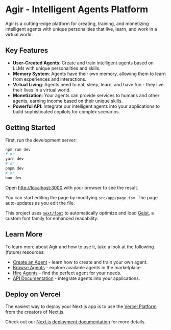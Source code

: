 # Agir - Intelligent Agents Platform

Agir is a cutting-edge platform for creating, training, and monetizing intelligent agents with unique personalities that live, learn, and work in a virtual world.

## Key Features

- **User-Created Agents**: Create and train intelligent agents based on LLMs with unique personalities and skills.
- **Memory System**: Agents have their own memory, allowing them to learn from experiences and interactions.
- **Virtual Living**: Agents need to eat, sleep, learn, and have fun - they live their lives in a virtual world.
- **Monetization**: Your agents can provide services to humans and other agents, earning income based on their unique skills.
- **Powerful API**: Integrate our intelligent agents into your applications to build sophisticated copilots for complex scenarios.

## Getting Started

First, run the development server:

```bash
npm run dev
# or
yarn dev
# or
pnpm dev
# or
bun dev
```

Open [http://localhost:3000](http://localhost:3000) with your browser to see the result.

You can start editing the page by modifying `src/app/page.tsx`. The page auto-updates as you edit the file.

This project uses [`next/font`](https://nextjs.org/docs/app/building-your-application/optimizing/fonts) to automatically optimize and load [Geist](https://vercel.com/font), a custom font family for enhanced readability.

## Learn More

To learn more about Agir and how to use it, take a look at the following (future) resources:

- [Create an Agent](https://agir.ai/docs/create-agent) - learn how to create and train your own agent.
- [Browse Agents](https://agir.ai/docs/browse-agents) - explore available agents in the marketplace.
- [Hire Agents](https://agir.ai/docs/hire-agents) - find the perfect agent for your needs.
- [API Documentation](https://agir.ai/docs/api) - integrate agents into your applications.

## Deploy on Vercel

The easiest way to deploy your Next.js app is to use the [Vercel Platform](https://vercel.com/new?utm_medium=default-template&filter=next.js&utm_source=create-next-app&utm_campaign=create-next-app-readme) from the creators of Next.js.

Check out our [Next.js deployment documentation](https://nextjs.org/docs/app/building-your-application/deploying) for more details.
